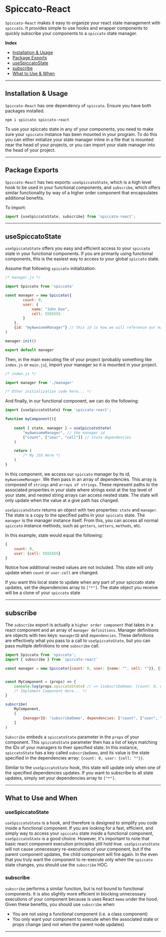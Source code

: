 # Spiccato-React

`Spiccato-React` makes it easy to organize your react state management with `spiccato`. It provides simple to use hooks and wrapper components to quickly subscribe your components to a `spiccato` state manager. 

**Index**

- [Installation & Usage](#installation--usage)
- [Package Exports](#package-exports)
- [useSpiccatoState](#usespiccatostate)
- [subscribe](#subscribe)
- [What to Use & When](#what-to-use-and-when)
---
## Installation & Usage

`Spiccato-React` has one dependency of `spiccato`. Ensure you have both packages installed. 

```
npm i spiccato spiccato-react
```

To use your spiccato state in any of your components, you need to make sure your `spiccato` instance has been mounted in your program. To do this you can either initialize your state manager inline in a file that is mounted near the head of your projects, or you can import your state manager into the head of your project.

---

## Package Exports 

`Spiccato-React` has two exports: `useSpiccatoState`, which is a high level hook to be used in your functional components, and `subscribe`, which offers similar functionality by way of a higher order component that encapsulates additional benefits.  

To import: 

```javascript
import {useSpiccatoState, subscribe} from 'spiccato-react';
```
---

## useSpiccatoState

`useSpiccatoState` offers you easy and efficient access to your `spiccato` state in your functional components. If you are primarily using functional components, this is the easiest way to access to your global `spiccato` state.

Assume that following `spiccato` initialization:

```JavaScript
/* manager.js */

import Spiccato from 'spiccato'

const manager = new Spiccato({
        count: 0,
        user: {
            name: "John Doe",
            cell: 5555555
        }
    },
    {id: "myAwesomeManager"} // this id is how we will reference our manager later
)

manager.init()

export default manager
```
Then, in the main executing file of your project (probably something like `index.js` or `main.js`), import your manager so it is mounted in your project.

```javascript
/* index.js */

import manager from './manager'

/* Other initialization code here... */
```
And finally, in our functional component, we can do the following:

```JavaScript
import {useSpiccatoState} from 'spiccato-react';

function myComponent(){
    
    const { state, manager } = useSpiccatoState(
        "myAwesomeManager", // the manager id
        ["count", ["user", "cell"]] // state dependencies
    )

    return (
        /* My JSX Here */
    )
}
```

In this component, we access our `spiccato` manager by its id, `myAwesomeManager`. We then pass in an array of dependencies. This array is composed of `strings` and `arrays of strings`. These represent paths to the associated properties in your state where strings exist at the top level of your state, and nested string arrays can access nested state. The state will only update when the value at a give path has changed. 

`useSpiccatoState` returns an object with two properties: `state` and `manager`. The state is a copy to the specified paths in your `spiccato` state. The `manager` is the manager instance itself. From this, you can access all normal `spiccato` instance methods, such as `getters`, `setters`, `methods`, etc. 

In this example, state would equal the following:

```javascript
{
    count: 0,
    user: {cell: 5555555}
}
```

Notice how additional nested values are not included. This state will only update when `count` or `user.cell` are changed. 

If you want this local state to update when any part of your spiccato state updates, set the dependencies array to `["*"]`. The state object you receive will be a clone of your `spiccato` state

---
## subscribe

The `subscribe` export is actually a `higher order component` that takes in a react component and an array of `manager definitions`. Manager definitions are objects with two keys: `managerID` and `dependencies`. These definitions are effectively what you pass to a call to `useSpiccatoState`, but you can pass multiple definitions to one `subscribe` call. 

```javascript
import Spiccato from 'spiccato';
import { subscribe } from `spiccato-react` 

const manager = new Spiccato({count: 0, user: {name: "", cell: ""}}, {id: "subscribeDemo"});


const MyComponent = (props) => {
    console.log(props.spiccatoState) // => {subscribeDemo: {count: 0, user: {cell: ""}}}
    /* Implement Component Here... */
}

subscribe(
    MyComponent,
    [
        {managerID: "subscribeDemo", dependencies: ["count", ["user", "cell"]]}
    ]
)
```

`Subscribe` embeds a `spiccatoState` parameter in the `props` of your component. This `spiccatoState` parameter then has a list of keys matching the IDs of your managers to their specified state. In this instance, `spiccatoState` has a key called `subscribeDemo`, and its value is the state specified in the dependencies array: `{count: 0, user: {cell: ""}}`.

Similar to the `useSpiccatoState` hook, this state will update only when one of the specified dependencies updates. If you want to subscribe to all state updates, simply set your dependencies array to `["*"]`. 

---

## What to Use and When

### useSpiccatoState

`useSpiccatoState` is a hook, and therefore is designed to simplify you code inside a functional component. If you are looking for a fast, efficient, and simply way to access your `spiccato` state inside a functional component, `useSpiccatoState` is a good choice. However, it's important to note that basic react component execution principles still hold true. `useSpiccatoState` will not cause unnecessary re-executions of your component, but if the parent component updates, the child component will fire again. In the even that you truly want the component to re-execute only when the `spiccato` state changes, you should use the `subscribe` HOC. 

### subscribe 

`subscribe` performs a similar function, but is not bound to functional components. It is also slightly more efficient in blocking unnecessary executions of your component because is uses React `memo` under the hood. Given these benefits, you should use `subscribe` when:

- You are not using a functional component (i.e. a class component)
- You only want your component to execute when the associated state or props change (and not when the parent node updates)

---


